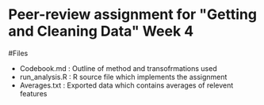 # Peer-review assignment for "Getting and Cleaning Data" Week 4

#Files
* Codebook.md : Outline of method and transofrmations used
* run_analysis.R : R source file which implements the assignment
* Averages.txt : Exported data which contains averages of relevent features
